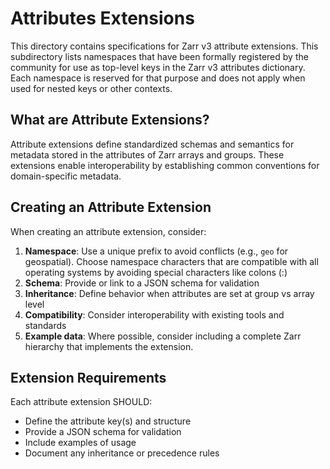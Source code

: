 # Attributes Extensions

This directory contains specifications for Zarr v3 attribute extensions.
This subdirectory lists namespaces that have been formally registered by the community for use as top-level keys in the Zarr v3 attributes dictionary. Each namespace is reserved for that purpose and does not apply when used for nested keys or other contexts.

## What are Attribute Extensions?

Attribute extensions define standardized schemas and semantics for metadata stored in the attributes of Zarr arrays and groups. These extensions enable interoperability by establishing common conventions for domain-specific metadata.


## Creating an Attribute Extension

When creating an attribute extension, consider:

1. **Namespace**: Use a unique prefix to avoid conflicts (e.g., `geo` for geospatial). Choose namespace characters that are compatible with all operating systems by avoiding special characters like colons (:)
2. **Schema**: Provide or link to a JSON schema for validation
3. **Inheritance**: Define behavior when attributes are set at group vs array level
4. **Compatibility**: Consider interoperability with existing tools and standards
5. **Example data**: Where possible, consider including a complete Zarr hierarchy that implements the extension.

## Extension Requirements

Each attribute extension SHOULD:

- Define the attribute key(s) and structure
- Provide a JSON schema for validation
- Include examples of usage
- Document any inheritance or precedence rules
